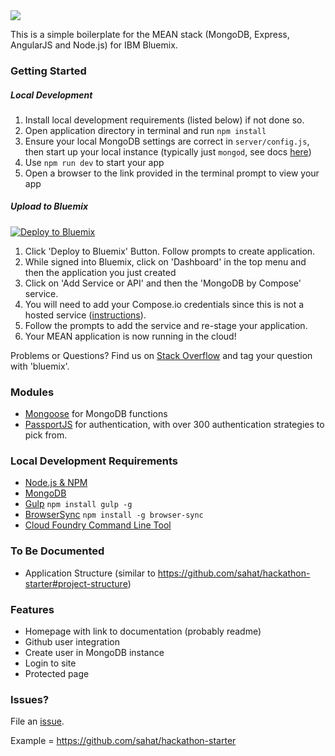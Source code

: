 <img src="https://dl.dropboxusercontent.com/s/vd367cadrk97zjg/MEAN%20Logo.jpg">

This is a simple boilerplate for the MEAN stack (MongoDB, Express, AngularJS and Node.js) for IBM Bluemix.

### Getting Started

##### Local Development
1. Install local development requirements (listed below) if not done so.
2. Open application directory in terminal and run `npm install`
3. Ensure your local MongoDB settings are correct in `server/config.js`, then start up your local instance (typically just `mongod`, see docs [here](https://docs.mongodb.org/getting-started/shell/installation/))
4. Use `npm run dev` to start your app
5. Open a browser to the link provided in the terminal prompt to view your app

##### Upload to Bluemix
[![Deploy to Bluemix](https://bluemix.net/deploy/button.png)](https://bluemix.net/deploy?repository=https://github.com/IBM-Bluemix/MEAN-Boilerplate)

1. Click 'Deploy to Bluemix' Button. Follow prompts to create application.
2. While signed into Bluemix, click on 'Dashboard' in the top menu and then the application you just created
3. Click on 'Add Service or API' and then the 'MongoDB by Compose' service.
4. You will need to add your Compose.io credentials since this is not a hosted service ([instructions](https://www.ng.bluemix.net/docs/services/MongoDBByCompose/index.html)).
5. Follow the prompts to add the service and re-stage your application.
6. Your MEAN application is now running in the cloud!

Problems or Questions? Find us on [Stack Overflow](https://stackoverflow.com/questions/tagged/bluemix) and tag your question with 'bluemix'.

### Modules
- [Mongoose](https://github.com/Automattic/mongoose) for MongoDB functions
- [PassportJS](http://passportjs.org) for authentication, with over 300 authentication strategies to pick from.

### Local Development Requirements
- [Node.js & NPM](https://nodejs.org/en/download/)
- [MongoDB](https://www.mongodb.org)
- [Gulp](http://gulpjs.com/) `npm install gulp -g`
- [BrowserSync](http://www.browsersync.io) `npm install -g browser-sync`
- [Cloud Foundry Command Line Tool](https://docs.cloudfoundry.org/devguide/installcf/)

### To Be Documented
- Application Structure (similar to https://github.com/sahat/hackathon-starter#project-structure)

### Features
- Homepage with link to documentation (probably readme)
- Github user integration
- Create user in MongoDB instance
- Login to site
- Protected page

### Issues?
File an [issue](https://github.com/IBM-Bluemix/MEAN-Boilerplate/issues).


Example = https://github.com/sahat/hackathon-starter
